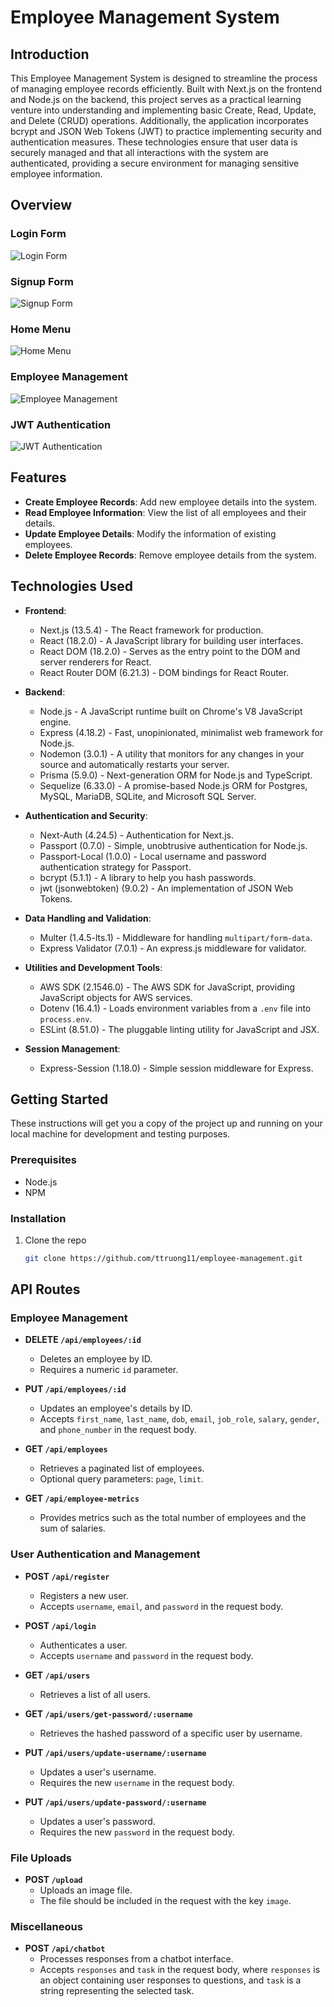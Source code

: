# Employee Management System

## Introduction
This Employee Management System is designed to streamline the process of managing employee records efficiently. Built with Next.js on the frontend and Node.js on the backend, this project serves as a practical learning venture into understanding and implementing basic Create, Read, Update, and Delete (CRUD) operations. Additionally, the application incorporates bcrypt and JSON Web Tokens (JWT) to practice implementing security and authentication measures. These technologies ensure that user data is securely managed and that all interactions with the system are authenticated, providing a secure environment for managing sensitive employee information. 

## Overview

### Login Form
![Login Form](./public/login-overview-menu.png)

### Signup Form
![Signup Form](./public/signup-overview-menu.png)

### Home Menu
![Home Menu](./public/home-overview-menu.png)

### Employee Management
![Employee Management](./public/employee-management-menu.png)

### JWT Authentication

![JWT Authentication](./public/jwt-authentication-menu.png)

## Features
- **Create Employee Records**: Add new employee details into the system.
- **Read Employee Information**: View the list of all employees and their details.
- **Update Employee Details**: Modify the information of existing employees.
- **Delete Employee Records**: Remove employee details from the system.

## Technologies Used
- **Frontend**: 
  - Next.js (13.5.4) - The React framework for production.
  - React (18.2.0) - A JavaScript library for building user interfaces.
  - React DOM (18.2.0) - Serves as the entry point to the DOM and server renderers for React.
  - React Router DOM (6.21.3) - DOM bindings for React Router.

- **Backend**: 
  - Node.js - A JavaScript runtime built on Chrome's V8 JavaScript engine.
  - Express (4.18.2) - Fast, unopinionated, minimalist web framework for Node.js.
  - Nodemon (3.0.1) - A utility that monitors for any changes in your source and automatically restarts your server.
  - Prisma (5.9.0) - Next-generation ORM for Node.js and TypeScript.
  - Sequelize (6.33.0) - A promise-based Node.js ORM for Postgres, MySQL, MariaDB, SQLite, and Microsoft SQL Server.

- **Authentication and Security**: 
  - Next-Auth (4.24.5) - Authentication for Next.js.
  - Passport (0.7.0) - Simple, unobtrusive authentication for Node.js.
  - Passport-Local (1.0.0) - Local username and password authentication strategy for Passport.
  - bcrypt (5.1.1) - A library to help you hash passwords.
  - jwt (jsonwebtoken) (9.0.2) - An implementation of JSON Web Tokens.

- **Data Handling and Validation**: 
  - Multer (1.4.5-lts.1) - Middleware for handling `multipart/form-data`.
  - Express Validator (7.0.1) - An express.js middleware for validator.

- **Utilities and Development Tools**: 
  - AWS SDK (2.1546.0) - The AWS SDK for JavaScript, providing JavaScript objects for AWS services.
  - Dotenv (16.4.1) - Loads environment variables from a `.env` file into `process.env`.
  - ESLint (8.51.0) - The pluggable linting utility for JavaScript and JSX.

- **Session Management**: 
  - Express-Session (1.18.0) - Simple session middleware for Express.

## Getting Started
These instructions will get you a copy of the project up and running on your local machine for development and testing purposes.

### Prerequisites
- Node.js
- NPM

### Installation
1. Clone the repo
   ```sh
   git clone https://github.com/ttruong11/employee-management.git
   ```

## API Routes

### Employee Management

- **DELETE `/api/employees/:id`**
  - Deletes an employee by ID.
  - Requires a numeric `id` parameter.

- **PUT `/api/employees/:id`**
  - Updates an employee's details by ID.
  - Accepts `first_name`, `last_name`, `dob`, `email`, `job_role`, `salary`, `gender`, and `phone_number` in the request body.

- **GET `/api/employees`**
  - Retrieves a paginated list of employees.
  - Optional query parameters: `page`, `limit`.

- **GET `/api/employee-metrics`**
  - Provides metrics such as the total number of employees and the sum of salaries.

### User Authentication and Management

- **POST `/api/register`**
  - Registers a new user.
  - Accepts `username`, `email`, and `password` in the request body.

- **POST `/api/login`**
  - Authenticates a user.
  - Accepts `username` and `password` in the request body.

- **GET `/api/users`**
  - Retrieves a list of all users.

- **GET `/api/users/get-password/:username`**
  - Retrieves the hashed password of a specific user by username.

- **PUT `/api/users/update-username/:username`**
  - Updates a user's username.
  - Requires the new `username` in the request body.

- **PUT `/api/users/update-password/:username`**
  - Updates a user's password.
  - Requires the new `password` in the request body.

### File Uploads

- **POST `/upload`**
  - Uploads an image file.
  - The file should be included in the request with the key `image`.

### Miscellaneous

- **POST `/api/chatbot`**
  - Processes responses from a chatbot interface.
  - Accepts `responses` and `task` in the request body, where `responses` is an object containing user responses to questions, and `task` is a string representing the selected task.

